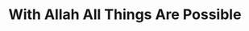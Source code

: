 ---
title: "With Allah All Things Are Possible"
url: /accra/with-allah-all-things-are-possible/
shop: chemist
---